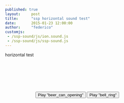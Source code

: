 ```yaml
---
published: true
layout:     post
title:      "ssp horizontal sound test"
date:       2015-01-23 12:00:00
author:     "federico"
customjs:
 - /ssp-sound/js/ion.sound.js
 - /ssp-sound/js/ssp-sound.js
---
```


<p>horizontal test</p>

<div style="position: relative; padding: 100px;">
    <button id="b01">Play "beer_can_opening"</button>
    <button id="b02">Play "bell_ring"</button>
</div>